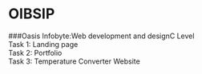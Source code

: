 # OIBSIP
###Oasis Infobyte:Web development and designC
Level <br>
Task 1: Landing page <br>
Task 2: Portfolio <br>
Task 3: Temperature Converter Website  <br>
